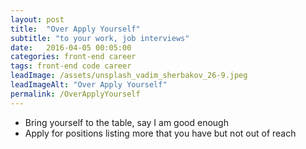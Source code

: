```yaml
---
layout: post
title:  "Over Apply Yourself"
subtitle: "to your work, job interviews"
date:   2016-04-05 00:05:00
categories: front-end career
tags: front-end code career
leadImage: /assets/unsplash_vadim_sherbakov_26-9.jpeg
leadImageAlt: "Over Apply Yourself"
permalink: /OverApplyYourself
---
```

- Bring yourself to the table, say I am good enough
- Apply for positions listing more that you have but not out of reach
